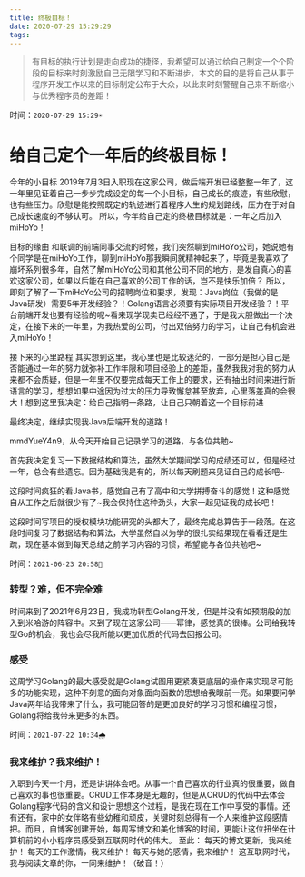 ```yaml
---
title: 终极目标！
date: 2020-07-29 15:29:29
tags:
---
```


>   有目标的执行计划是走向成功的捷径，我希望可以通过给自己制定一个个阶段的目标来时刻激励自己无限学习和不断进步，本文的目的是将自己从事于程序开发工作以来的目标制定公布于大众，以此来时刻警醒自己来不断缩小与优秀程序员的差距！

<!--more-->

时间：`2020-07-29 15:29☀️`

# 给自己定个一年后的终极目标！

今年的小目标
2019年7月3日入职现在这家公司，做后端开发已经整整一年了，这一年里见证着自己一步步完成设定的每一个小目标，自己成长的痕迹，有些欣慰，也有些压力。欣慰是能按照既定的轨迹进行着程序人生的规划路线，压力在于对自己成长速度的不够认可。
所以，今年给自己定的终极目标就是：一年之后加入miHoYo！

目标的缘由
和联调的前端同事交流的时候，我们突然聊到miHoYo公司，她说她有个同学是在miHoYo工作，聊到miHoYo那我瞬间就精神起来了，毕竟是我喜欢了崩坏系列很多年，自然了解miHoYo公司和其他公司不同的地方，是发自真心的喜欢这家公司，如果以后能在自己喜欢的公司工作的话，岂不是快乐加倍？
所以，即刻了解了一下miHoYo公司的招聘岗位和要求，发现：Java岗位（我做的是Java研发）需要5年开发经验？！Golang语言必须要有实际项目开发经验？！平台前端开发也要有经验的呢~看来现学现卖已经经不通了，于是我大胆做出一个决定，在接下来的一年里，为我热爱的公司，付出双倍努力的学习，让自己有机会进入miHoYo！

接下来的心里路程
其实想到这里，我心里也是比较迷茫的，一部分是担心自己是否能通过一年的努力就弥补工作年限和项目经验上的差距，虽然我我对我的努力从来都不会质疑，但是一年里不仅要完成每天工作上的要求，还有抽出时间来进行新语言的学习，想想如果中途因为过大的压力导致懈怠甚至放弃，心里落差真的会很大！想到这里我决定：给自己指明一条路，让自己只朝着这一个目标前进

最终决定，继续实现我Java后端开发的道路！

mmdYueY4n9，从今天开始自己记录学习的道路，与各位共勉~

首先我决定复习一下数据结构和算法，虽然大学期间学习的成绩还可以，但是经过一年，总会有些遗忘。因为基础我是有的，所以每天刷题来见证自己的成长吧~

这段时间疯狂的看Java书，感觉自己有了高中和大学拼搏奋斗的感觉！这种感觉自从工作之后就很少有了~我会保持住这种劲头，大家一起见证我的成长吧！

这段时间写项目的授权模块功能研究的头都大了，最终完成总算告于一段落。在这段时间复习了数据结构和算法，大学虽然自以为学的很扎实结果现在看看还是生疏，现在基本做到每天总结之前学习内容的习惯，希望能与各位共勉吧~



时间：`2021-06-23 20:58🌛`

### 转型？难，但不完全难

时间来到了2021年6月23日，我成功转型Golang开发，但是并没有如预期般的加入到米哈游的阵容中。来到了现在这家公司——幂律，感觉真的很棒。公司给我转型Go的机会，我也会尽我所能以更加优质的代码去回报公司。

### 感受

这周学习Golang的最大感受就是Golang试图用更紧凑更底层的操作来实现尽可能多的功能实现，这种不刻意的面向对象面向函数的思想给我眼前一亮。如果要问学Java两年给我带来了什么，我可能回答的是更加良好的学习习惯和编程习惯，Golang将给我带来更多的东西。

时间：`2021-07-22 10:34🌧`

### 我来维护？我来维护！

入职到今天一个月，还是讲讲体会吧。从事一个自己喜欢的行业真的很重要，做自己喜欢的事也很重要。CRUD工作本身是无趣的，但是从CRUD的代码中去体会Golang程序代码的含义和设计思想这个过程，是我在现在工作中享受的事情。还有还有，家中的女伴略有些幼稚和顽皮，关键时刻总得有一个人来维护这段感情把。而且，自博客创建开始，每周写博文和美化博客的时间，更能让这位扭坐在计算机前的小小程序员感受到互联网时代的伟大。
至此：
	每天的博文更新，我来维护！
	每天的工作激情，我来维护！
	每天与她的感情，我来维护！
	这互联网时代，我与阅读文章的你，一同来维护！（破音！）